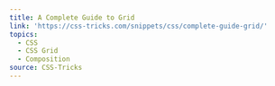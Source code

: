 ```yaml
---
title: A Complete Guide to Grid
link: 'https://css-tricks.com/snippets/css/complete-guide-grid/'
topics:
  - CSS
  - CSS Grid
  - Composition
source: CSS-Tricks
---
```

